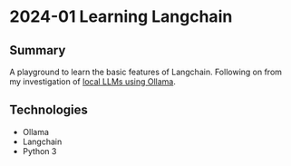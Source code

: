 # 2024-01 Learning Langchain

## Summary

A playground to learn the basic features of Langchain. Following on from my investigation of [local LLMs using Ollama](https://github.com/joeglDev/2023-12-Ollama-model-customisation).

## Technologies

- Ollama
- Langchain
- Python 3